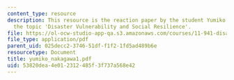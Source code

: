 ```yaml
---
content_type: resource
description: This resource is the reaction paper by the student Yumiko Nakagawa on
  the topic 'Disaster Vulnerability and Social Resilience'.
file: https://ol-ocw-studio-app-qa.s3.amazonaws.com/courses/11-941-disaster-vulnerability-and-resilience-spring-2005/53820dea4e012312485f3f737a568e42_yumiko_nakagawa1.pdf
file_type: application/pdf
parent_uid: 025decc2-3746-51df-f1f2-1fd5ad489b6e
resourcetype: Document
title: yumiko_nakagawa1.pdf
uid: 53820dea-4e01-2312-485f-3f737a568e42
---
```

